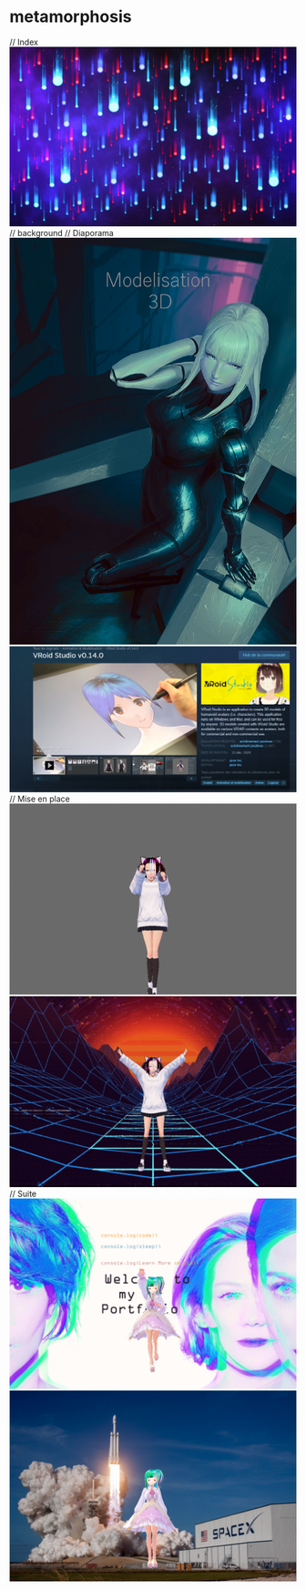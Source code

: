 # metamorphosis
// Index
![989824](https://github.com/magicickey/metamorphosis/blob/main/989824.jpg?raw=true)
// background
// Diaporama
![blame-cibo-sci-fi-manga-wallpaper-previe](https://github.com/magicickey/metamorphosis/blob/main/blame-cibo-sci-fi-manga-wallpaper-preview.png?raw=true)
![LOGICIEL](https://github.com/magicickey/metamorphosis/blob/main/LOGICIEL.jpeg?raw=true)
// Mise en place 
![animation%20kawai%20determination](https://github.com/magicickey/metamorphosis/blob/main/animation%20kawai%20determination.png?raw=true)
![yeah](https://github.com/magicickey/metamorphosis/blob/main/yeah.png?raw=true)
// Suite
![welcome](https://github.com/magicickey/metamorphosis/blob/main/welcome.png?raw=true)
![be%20musk](https://github.com/magicickey/metamorphosis/blob/main/be%20musk.png?raw=true)
